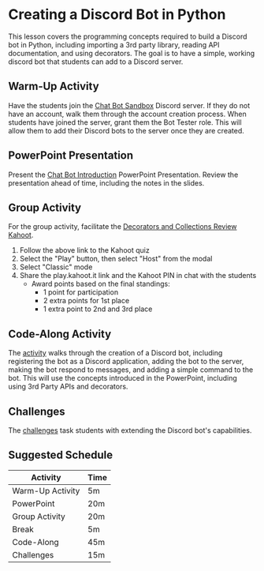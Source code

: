 # Creating a Discord Bot in Python
This lesson covers the programming concepts required to build a Discord bot in Python, including importing a 3rd party library, reading API documentation, and using decorators. The goal is to have a simple, working discord bot that students can add to a Discord server.

## Warm-Up Activity
Have the students join the [Chat Bot Sandbox](https://discord.gg/7VUAKkHEvm) Discord server. If they do not have an account, walk them through the account creation process. When students have joined the server, grant them the Bot Tester role. This will allow them to add their Discord bots to the server once they are created. 

## PowerPoint Presentation
Present the [Chat Bot Introduction](ChatBotIntro.pptx) PowerPoint Presentation. Review the presentation ahead of time, including the notes in the slides.

## Group Activity
For the group activity, facilitate the [Decorators and Collections Review Kahoot](https://create.kahoot.it/details/7042ea04-fe2a-4252-b48b-de3b63f583be).

1. Follow the above link to the Kahoot quiz
1. Select the "Play" button, then select "Host" from the modal
1. Select "Classic" mode
1. Share the play.kahoot.it link and the Kahoot PIN in chat with the students
    - Award points based on the final standings:
        - 1 point for participation
        - 2 extra points for 1st place
        - 1 extra point to 2nd and 3rd place

## Code-Along Activity
The [activity](DiscordCodeAlong.md) walks through the creation of a Discord bot, including registering the bot as a Discord application, adding the bot to the server, making the bot respond to messages, and adding a simple command to the bot. This will use the concepts introduced in the PowerPoint, including using 3rd Party APIs and decorators.

## Challenges
The [challenges](DiscordChallenges.md) task students with extending the Discord bot's capabilities.

## Suggested Schedule
| Activity | Time |
|-|-|
| Warm-Up Activity | 5m |
| PowerPoint | 20m |
| Group Activity | 20m |
| Break | 5m |
| Code-Along | 45m |
| Challenges | 15m |
